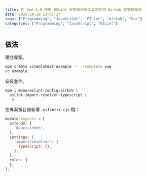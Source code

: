 ```yaml
---
title: 在 Vue 3.0 使用 ESLint 程式碼檢查工具並套用 Airbnb 程式碼風格
date: 2020-10-29 23:05:27
tags: ["Programming", "JavaScript", "ESLint", "Airbnb", "Vue"]
categories: ["Programming", "JavaScript", "ESLint"]
---
```


## 做法

建立專案。

```bash
npm create vite@latest example -- --template vue
cd example
```

安裝套件。

```bash
npm i @vue/eslint-config-airbnb \
  eslint-import-resolver-typescript \
  -D
```

在專案根目錄新增 `.eslintrc.cjs` 檔：

```js
module.exports = {
  extends: [
    '@vue/airbnb',
  ],
  settings: {
    'import/resolver': {
      typescript: {},
    },
  },
  rules: {
  },
};
```
